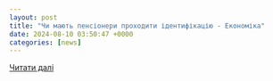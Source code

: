 ```yaml
---
layout: post
title: "Чи мають пенсіонери проходити ідентифікацію - Економіка"
date: 2024-08-10 03:50:47 +0000
categories: [news]
---
```


[Читати далі](https://24tv.ua/economy/mayut-pensioneri-prohoditi-identifikatsiyu_n2614787)
